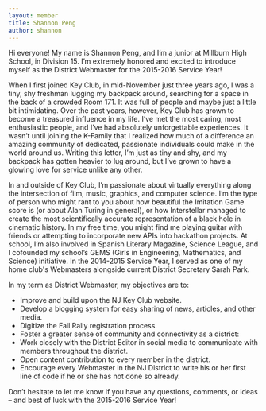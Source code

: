 ```yaml
---
layout: member
title: Shannon Peng
author: shannon
---
```


Hi everyone! My name is Shannon Peng, and I’m a junior at Millburn High School, in Division 15. I’m extremely honored and excited to introduce myself as the District Webmaster for the 2015-2016 Service Year!

When I first joined Key Club, in mid-November just three years ago, I was a tiny, shy freshman lugging my backpack around, searching for a space in the back of a crowded Room 171. It was full of people and maybe just a little bit intimidating. Over the past years, however, Key Club has grown to become a treasured influence in my life. I’ve met the most caring, most enthusiastic people, and I’ve had absolutely unforgettable experiences. It wasn’t until joining the K-Family that I realized how much of a difference an amazing community of dedicated, passionate individuals could make in the world around us. Writing this letter, I’m just as tiny and shy, and my backpack has gotten heavier to lug around, but I’ve grown to have a glowing love for service unlike any other.

In and outside of Key Club, I’m passionate about virtually everything along the intersection of film, music, graphics, and computer science. I’m the type of person who might rant to you about how beautiful the Imitation Game score is (or about Alan Turing in general), or how Interstellar managed to create the most scientifically accurate representation of a black hole in cinematic history. In my free time, you might find me playing guitar with friends or attempting to incorporate new APIs into hackathon projects. At school, I’m also involved in Spanish Literary Magazine, Science League, and I cofounded my school’s GEMS (Girls in Engineering, Mathematics, and Science) initiative. In the 2014-2015 Service Year, I served as one of my home club's Webmasters alongside current District Secretary Sarah Park.

In my term as District Webmaster, my objectives are to:

-	Improve and build upon the NJ Key Club website.
-	Develop a blogging system for easy sharing of news, articles, and other media. 
-	Digitize the Fall Rally registration process.
-	Foster a greater sense of community and connectivity as a district:
  - Work closely with the District Editor in social media to communicate with members throughout the district.
  - Open content contribution to every member in the district.
-	Encourage every Webmaster in the NJ District to write his or her first line of code if he or she has not done so already.

Don’t hesitate to let me know if you have any questions, comments, or ideas – and best of luck with the 2015-2016 Service Year!
